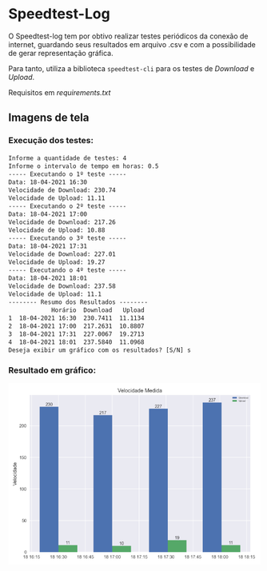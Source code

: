 # Speedtest-Log

O Speedtest-log tem por obtivo realizar testes periódicos da conexão de internet, guardando seus resultados em arquivo .csv e com a possibilidade de gerar representação gráfica.

Para tanto, utiliza a biblioteca `speedtest-cli` para os testes de *Download* e *Upload*.

Requisitos em *requirements.txt*

## Imagens de tela

### Execução dos testes:
```
Informe a quantidade de testes: 4
Informe o intervalo de tempo em horas: 0.5
----- Executando o 1º teste -----
Data: 18-04-2021 16:30
Velocidade de Download: 230.74
Velocidade de Upload: 11.11
----- Executando o 2º teste -----
Data: 18-04-2021 17:00
Velocidade de Download: 217.26
Velocidade de Upload: 10.88
----- Executando o 3º teste -----
Data: 18-04-2021 17:31
Velocidade de Download: 227.01
Velocidade de Upload: 19.27
----- Executando o 4º teste -----
Data: 18-04-2021 18:01
Velocidade de Download: 237.58
Velocidade de Upload: 11.1
-------- Resumo dos Resultados --------
            Horário  Download   Upload
1  18-04-2021 16:30  230.7411  11.1134
2  18-04-2021 17:00  217.2631  10.8807
3  18-04-2021 17:31  227.0067  19.2713
4  18-04-2021 18:01  237.5840  11.0968
Deseja exibir um gráfico com os resultados? [S/N] s
```


### Resultado em gráfico:
![Gráfico](imagem/grafico.png)
